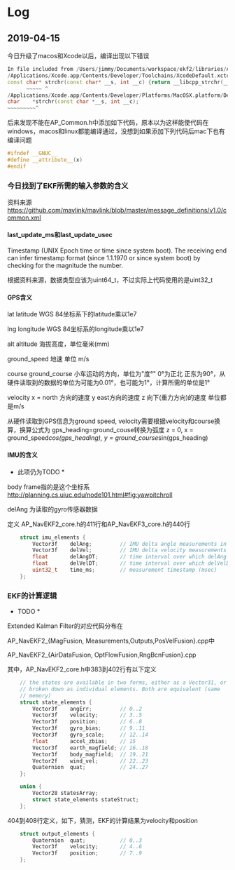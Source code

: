 # Log
## 2019-04-15
今日升级了macos和Xcode以后，编译出现以下错误

```c++
In file included from /Users/jimmy/Documents/workspace/ekf2/libraries/AP_Common/../../libraries/AP_Param/AP_Param.h:23:
/Applications/Xcode.app/Contents/Developer/Toolchains/XcodeDefault.xctoolchain/usr/include/c++/v1/string.h:76:13: error: functions that differ only in their return type cannot be overloaded
const char* strchr(const char* __s, int __c) {return __libcpp_strchr(__s, __c);}
      ~~~~~ ^
/Applications/Xcode.app/Contents/Developer/Platforms/MacOSX.platform/Developer/SDKs/MacOSX10.14.sdk/usr/include/string.h:76:7: note: previous declaration is here
char    *strchr(const char *__s, int __c);
~~~~~~~~~^
```

后来发现不能在AP_Common.h中添加如下代码，原本以为这样能使代码在windows，macos和linux都能编译通过，没想到如果添加下列代码后mac下也有编译问题
```c++
#ifndef __GNUC__
#define __attribute__(x)
#endif
```

### 今日找到了EKF所需的输入参数的含义

资料来源 https://github.com/mavlink/mavlink/blob/master/message_definitions/v1.0/common.xml


#### last_update_ms和last_update_usec
Timestamp (UNIX Epoch time or time since system boot). The receiving end can infer timestamp format (since 1.1.1970 or since system boot) by checking for the magnitude the number.

根据资料来源，数据类型应该为uint64_t，不过实际上代码使用的是uint32_t

#### GPS含义
lat latitude WGS 84坐标系下的latitude乘以1e7


lng longitude WGS 84坐标系的longitude乘以1e7


alt altitude 海拔高度，单位毫米(mm)


ground_speed 地速 单位 m/s


course ground_course 小车运动的方向，单位为"度°" 0°为正北 正东为90°，从硬件读取到的数据的单位为可能为0.01°，也可能为1°，计算所需的单位是1°



velocity x = north 方向的速度 y east方向的速度 z 向下(重力方向)的速度 单位都是m/s


从硬件读取到GPS信息为ground speed, velocity需要根据velocity和course换算，换算公式为 gps_heading=ground_couse转换为弧度 z = 0, x = ground_speed*cos(gps_heading), y =  ground_course*sin(gps_heading)

#### IMU的含义

* 此项仍为TODO *

body frame指的是这个坐标系 http://planning.cs.uiuc.edu/node101.html#fig:yawpitchroll

delAng 为读取的gyro传感器数据


定义
AP_NavEKF2_core.h的411行和AP_NavEKF3_core.h的440行
```c++
    struct imu_elements {
        Vector3f    delAng;         // IMU delta angle measurements in body frame (rad)
        Vector3f    delVel;         // IMU delta velocity measurements in body frame (m/sec)
        float       delAngDT;       // time interval over which delAng has been measured (sec)
        float       delVelDT;       // time interval over which delVelDT has been measured (sec)
        uint32_t    time_ms;        // measurement timestamp (msec)
    };
```

### EKF的计算逻辑

* TODO *

Extended Kalman Filter的对应代码分布在

AP_NavEKF2_{MagFusion, Measurements,Outputs,PosVelFusion}.cpp中

AP_NavEKF2_{AirDataFusion, OptFlowFusion,RngBcnFusion}.cpp

其中，AP_NavEKF2_core.h中383到402行有以下定义
```c++
    // the states are available in two forms, either as a Vector31, or
    // broken down as individual elements. Both are equivalent (same
    // memory)
    struct state_elements {
        Vector3f    angErr;         // 0..2
        Vector3f    velocity;       // 3..5
        Vector3f    position;       // 6..8
        Vector3f    gyro_bias;      // 9..11
        Vector3f    gyro_scale;     // 12..14
        float       accel_zbias;    // 15
        Vector3f    earth_magfield; // 16..18
        Vector3f    body_magfield;  // 19..21
        Vector2f    wind_vel;       // 22..23
        Quaternion  quat;           // 24..27
    };

    union {
        Vector28 statesArray;
        struct state_elements stateStruct;
    };
```

404到408行定义，如下，猜测，EKF的计算结果为velocity和position
```c++
    struct output_elements {
        Quaternion  quat;           // 0..3
        Vector3f    velocity;       // 4..6
        Vector3f    position;       // 7..9
    };
```